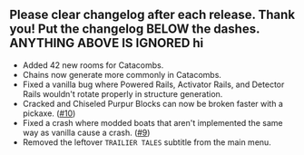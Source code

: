 Please clear changelog after each release.
Thank you!
Put the changelog BELOW the dashes. ANYTHING ABOVE IS IGNORED
hi
-----------------
- Added 42 new rooms for Catacombs.
- Chains now generate more commonly in Catacombs.
- Fixed a vanilla bug where Powered Rails, Activator Rails, and Detector Rails wouldn't rotate properly in structure generation.
- Cracked and Chiseled Purpur Blocks can now be broken faster with a pickaxe. ([#10](https://github.com/FrozenBlock/TrailierTales/issues/10))
- Fixed a crash where modded boats that aren't implemented the same way as vanilla cause a crash. ([#9](https://github.com/FrozenBlock/TrailierTales/issues/9))
- Removed the leftover `TRAILIER TALES` subtitle from the main menu.
